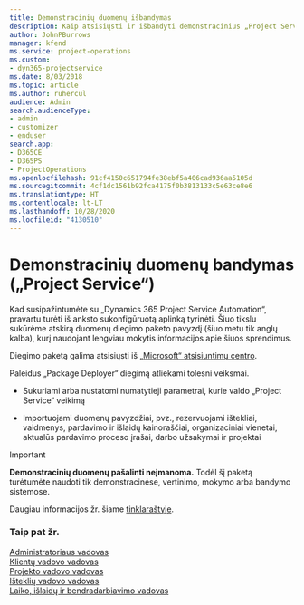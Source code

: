 ```yaml
---
title: Demonstracinių duomenų išbandymas
description: Kaip atsisiųsti ir išbandyti demonstracinius „Project Service Automation“ duomenis.
author: JohnPBurrows
manager: kfend
ms.service: project-operations
ms.custom:
- dyn365-projectservice
ms.date: 8/03/2018
ms.topic: article
ms.author: ruhercul
audience: Admin
search.audienceType:
- admin
- customizer
- enduser
search.app:
- D365CE
- D365PS
- ProjectOperations
ms.openlocfilehash: 91cf4150c651794fe38ebf5a406cad936aa5105d
ms.sourcegitcommit: 4cf1dc1561b92fca4175f0b3813133c5e63ce8e6
ms.translationtype: HT
ms.contentlocale: lt-LT
ms.lasthandoff: 10/28/2020
ms.locfileid: "4130510"
---
```

# <a name="experiment-with-demo-data-project-service"></a>Demonstracinių duomenų bandymas („Project Service“)

Kad susipažintumėte su „Dynamics 365 Project Service Automation“, pravartu turėti iš anksto sukonfigūruotą aplinką tyrinėti. Šiuo tikslu sukūrėme atskirą duomenų diegimo paketo pavyzdį (šiuo metu tik anglų kalba), kurį naudojant lengviau mokytis informacijos apie šiuos sprendimus. 

Diegimo paketą galima atsisiųsti iš [„Microsoft“ atsisiuntimų centro](https://go.microsoft.com/fwlink/?linkid=859966).  

Paleidus „Package Deployer“ diegimą atliekami tolesni veiksmai. 
  
-   Sukuriami arba nustatomi numatytieji parametrai, kurie valdo „Project Service“ veikimą  
  
-   Importuojami duomenų pavyzdžiai, pvz., rezervuojami ištekliai, vaidmenys, pardavimo ir išlaidų kainoraščiai, organizaciniai vienetai, aktualūs pardavimo proceso įrašai, darbo užsakymai ir projektai    
  
> [!IMPORTANT]
> **Demonstracinių duomenų pašalinti neįmanoma.** Todėl šį paketą turėtumėte naudoti tik demonstracinėse, vertinimo, mokymo arba bandymo sistemose.

Daugiau informacijos žr. šiame [tinklaraštyje](https://blogs.msdn.microsoft.com/crm/2017/10/24/microsoft-dynamics-365-for-field-service-and-project-service-automation-sample-data).





  
### <a name="see-also"></a>Taip pat žr.  
 [Administratoriaus vadovas](../psa/admin-guide.md)   
 [Klientų vadovo vadovas](../psa/account-manager-guide.md)   
 [Projekto vadovo vadovas](../psa/project-manager-guide.md)   
 [Išteklių vadovo vadovas](../psa/resource-manager-guide.md)   
 [Laiko, išlaidų ir bendradarbiavimo vadovas](../psa/time-expense-collaboration-guide.md)

